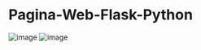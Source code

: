 # Pagina-Web-Flask-Python
![image](https://user-images.githubusercontent.com/110105324/218236840-7f683c6f-6116-4c99-bb20-cb75fd71ec03.png)
![image](https://user-images.githubusercontent.com/110105324/218236860-d0cbd926-f00e-45e3-92e0-356c50cd397e.png)
